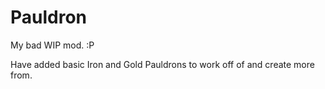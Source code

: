 # Pauldron

My bad WIP mod. :P

Have added basic Iron and Gold Pauldrons to work off of and create more from.
